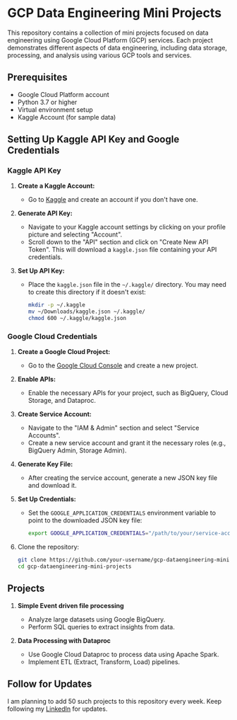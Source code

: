 # GCP Data Engineering Mini Projects

This repository contains a collection of mini projects focused on data engineering using Google Cloud Platform (GCP) services. Each project demonstrates different aspects of data engineering, including data storage, processing, and analysis using various GCP tools and services.

## Prerequisites

- Google Cloud Platform account
- Python 3.7 or higher
- Virtual environment setup
- Kaggle Account (for sample data)

## Setting Up Kaggle API Key and Google Credentials

### Kaggle API Key

1. **Create a Kaggle Account:**
   - Go to [Kaggle](https://www.kaggle.com/) and create an account if you don't have one.

2. **Generate API Key:**
   - Navigate to your Kaggle account settings by clicking on your profile picture and selecting "Account".
   - Scroll down to the "API" section and click on "Create New API Token". This will download a `kaggle.json` file containing your API credentials.

3. **Set Up API Key:**
   - Place the `kaggle.json` file in the `~/.kaggle/` directory. You may need to create this directory if it doesn't exist:
     ```bash
     mkdir -p ~/.kaggle
     mv ~/Downloads/kaggle.json ~/.kaggle/
     chmod 600 ~/.kaggle/kaggle.json
     ```

### Google Cloud Credentials

1. **Create a Google Cloud Project:**
   - Go to the [Google Cloud Console](https://console.cloud.google.com/) and create a new project.

2. **Enable APIs:**
   - Enable the necessary APIs for your project, such as BigQuery, Cloud Storage, and Dataproc.

3. **Create Service Account:**
   - Navigate to the "IAM & Admin" section and select "Service Accounts".
   - Create a new service account and grant it the necessary roles (e.g., BigQuery Admin, Storage Admin).

4. **Generate Key File:**
   - After creating the service account, generate a new JSON key file and download it.

5. **Set Up Credentials:**
   - Set the `GOOGLE_APPLICATION_CREDENTIALS` environment variable to point to the downloaded JSON key file:
     ```bash
     export GOOGLE_APPLICATION_CREDENTIALS="/path/to/your/service-account-file.json"
     ```

1. Clone the repository:
   ```bash
   git clone https://github.com/your-username/gcp-dataengineering-mini-projects.git
   cd gcp-dataengineering-mini-projects

## Projects

1. **Simple Event driven file processing**
   - Analyze large datasets using Google BigQuery.
   - Perform SQL queries to extract insights from data.

2. **Data Processing with Dataproc**
   - Use Google Cloud Dataproc to process data using Apache Spark.
   - Implement ETL (Extract, Transform, Load) pipelines.


## Follow for Updates

I am planning to add 50 such projects to this repository every week. Keep following my [LinkedIn](https://www.linkedin.com/in/manojvsj/) for updates.


